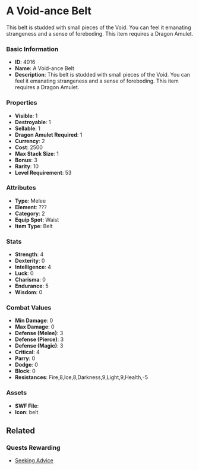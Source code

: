 # A Void-ance Belt

This belt is studded with small pieces of the Void.  You can feel it emanating strangeness and a sense of foreboding. This item requires a Dragon Amulet.

### Basic Information

- **ID**: 4016
- **Name**: A Void-ance Belt
- **Description**: This belt is studded with small pieces of the Void.  You can feel it emanating strangeness and a sense of foreboding. This item requires a Dragon Amulet.

### Properties

- **Visible**: 1
- **Destroyable**: 1
- **Sellable**: 1
- **Dragon Amulet Required**: 1
- **Currency**: 2
- **Cost**: 2500
- **Max Stack Size**: 1
- **Bonus**: 3
- **Rarity**: 10
- **Level Requirement**: 53

### Attributes

- **Type**: Melee
- **Element**: ???
- **Category**: 2
- **Equip Spot**: Waist
- **Item Type**: Belt

### Stats

- **Strength**: 4
- **Dexterity**: 0
- **Intelligence**: 4
- **Luck**: 0
- **Charisma**: 0
- **Endurance**: 5
- **Wisdom**: 0

### Combat Values

- **Min Damage**: 0
- **Max Damage**: 0
- **Defense (Melee)**: 3
- **Defense (Pierce)**: 3
- **Defense (Magic)**: 3
- **Critical**: 4
- **Parry**: 0
- **Dodge**: 0
- **Block**: 0
- **Resistances**: Fire,8,Ice,8,Darkness,9,Light,9,Health,-5

### Assets

- **SWF File**: 
- **Icon**: belt

## Related

### Quests Rewarding

- [Seeking Advice](../quests/615-seeking-advice.md)

